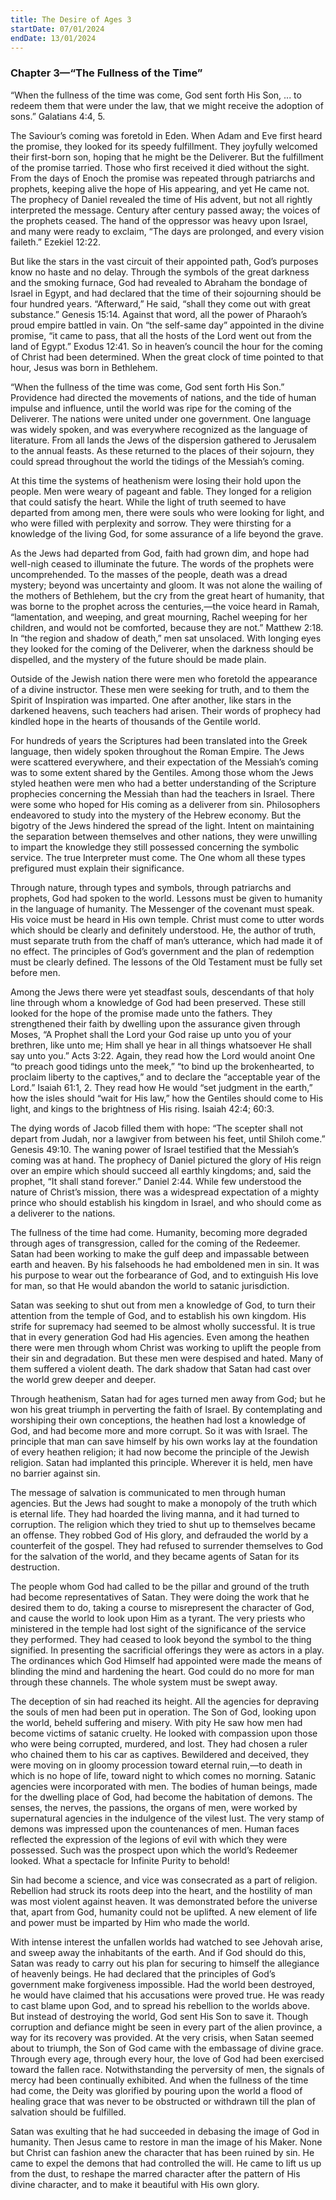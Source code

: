 ```yaml
---
title: The Desire of Ages 3
startDate: 07/01/2024
endDate: 13/01/2024
---
```


### Chapter 3—“The Fullness of the Time”

“When the fullness of the time was come, God sent forth His Son, ... to redeem them that were under the law, that we might receive the adoption of sons.” Galatians 4:4, 5.

The Saviour’s coming was foretold in Eden. When Adam and Eve first heard the promise, they looked for its speedy fulfillment. They joyfully welcomed their first-born son, hoping that he might be the Deliverer. But the fulfillment of the promise tarried. Those who first received it died without the sight. From the days of Enoch the promise was repeated through patriarchs and prophets, keeping alive the hope of His appearing, and yet He came not. The prophecy of Daniel revealed the time of His advent, but not all rightly interpreted the message. Century after century passed away; the voices of the prophets ceased. The hand of the oppressor was heavy upon Israel, and many were ready to exclaim, “The days are prolonged, and every vision faileth.” Ezekiel 12:22.

But like the stars in the vast circuit of their appointed path, God’s purposes know no haste and no delay. Through the symbols of the great darkness and the smoking furnace, God had revealed to Abraham the bondage of Israel in Egypt, and had declared that the time of their sojourning should be four hundred years. “Afterward,” He said, “shall they come out with great substance.” Genesis 15:14. Against that word, all the power of Pharaoh’s proud empire battled in vain. On “the self-same day” appointed in the divine promise, “it came to pass, that all the hosts of the Lord went out from the land of Egypt.” Exodus 12:41. So in heaven’s council the hour for the coming of Christ had been determined. When the great clock of time pointed to that hour, Jesus was born in Bethlehem.

“When the fullness of the time was come, God sent forth His Son.” Providence had directed the movements of nations, and the tide of human impulse and influence, until the world was ripe for the coming of the Deliverer. The nations were united under one government. One language was widely spoken, and was everywhere recognized as the language of literature. From all lands the Jews of the dispersion gathered to Jerusalem to the annual feasts. As these returned to the places of their sojourn, they could spread throughout the world the tidings of the Messiah’s coming.

At this time the systems of heathenism were losing their hold upon the people. Men were weary of pageant and fable. They longed for a religion that could satisfy the heart. While the light of truth seemed to have departed from among men, there were souls who were looking for light, and who were filled with perplexity and sorrow. They were thirsting for a knowledge of the living God, for some assurance of a life beyond the grave.

As the Jews had departed from God, faith had grown dim, and hope had well-nigh ceased to illuminate the future. The words of the prophets were uncomprehended. To the masses of the people, death was a dread mystery; beyond was uncertainty and gloom. It was not alone the wailing of the mothers of Bethlehem, but the cry from the great heart of humanity, that was borne to the prophet across the centuries,—the voice heard in Ramah, “lamentation, and weeping, and great mourning, Rachel weeping for her children, and would not be comforted, because they are not.” Matthew 2:18. In “the region and shadow of death,” men sat unsolaced. With longing eyes they looked for the coming of the Deliverer, when the darkness should be dispelled, and the mystery of the future should be made plain.

Outside of the Jewish nation there were men who foretold the appearance of a divine instructor. These men were seeking for truth, and to them the Spirit of Inspiration was imparted. One after another, like stars in the darkened heavens, such teachers had arisen. Their words of prophecy had kindled hope in the hearts of thousands of the Gentile world.

For hundreds of years the Scriptures had been translated into the Greek language, then widely spoken throughout the Roman Empire. The Jews were scattered everywhere, and their expectation of the Messiah’s coming was to some extent shared by the Gentiles. Among those whom the Jews styled heathen were men who had a better understanding of the Scripture prophecies concerning the Messiah than had the teachers in Israel. There were some who hoped for His coming as a deliverer from sin. Philosophers endeavored to study into the mystery of the Hebrew economy. But the bigotry of the Jews hindered the spread of the light. Intent on maintaining the separation between themselves and other nations, they were unwilling to impart the knowledge they still possessed concerning the symbolic service. The true Interpreter must come. The One whom all these types prefigured must explain their significance.

Through nature, through types and symbols, through patriarchs and prophets, God had spoken to the world. Lessons must be given to humanity in the language of humanity. The Messenger of the covenant must speak. His voice must be heard in His own temple. Christ must come to utter words which should be clearly and definitely understood. He, the author of truth, must separate truth from the chaff of man’s utterance, which had made it of no effect. The principles of God’s government and the plan of redemption must be clearly defined. The lessons of the Old Testament must be fully set before men.

Among the Jews there were yet steadfast souls, descendants of that holy line through whom a knowledge of God had been preserved. These still looked for the hope of the promise made unto the fathers. They strengthened their faith by dwelling upon the assurance given through Moses, “A Prophet shall the Lord your God raise up unto you of your brethren, like unto me; Him shall ye hear in all things whatsoever He shall say unto you.” Acts 3:22. Again, they read how the Lord would anoint One “to preach good tidings unto the meek,” “to bind up the brokenhearted, to proclaim liberty to the captives,” and to declare the “acceptable year of the Lord.” Isaiah 61:1, 2. They read how He would “set judgment in the earth,” how the isles should “wait for His law,” how the Gentiles should come to His light, and kings to the brightness of His rising. Isaiah 42:4; 60:3.

The dying words of Jacob filled them with hope: “The scepter shall not depart from Judah, nor a lawgiver from between his feet, until Shiloh come.” Genesis 49:10. The waning power of Israel testified that the Messiah’s coming was at hand. The prophecy of Daniel pictured the glory of His reign over an empire which should succeed all earthly kingdoms; and, said the prophet, “It shall stand forever.” Daniel 2:44. While few understood the nature of Christ’s mission, there was a widespread expectation of a mighty prince who should establish his kingdom in Israel, and who should come as a deliverer to the nations.

The fullness of the time had come. Humanity, becoming more degraded through ages of transgression, called for the coming of the Redeemer. Satan had been working to make the gulf deep and impassable between earth and heaven. By his falsehoods he had emboldened men in sin. It was his purpose to wear out the forbearance of God, and to extinguish His love for man, so that He would abandon the world to satanic jurisdiction.

Satan was seeking to shut out from men a knowledge of God, to turn their attention from the temple of God, and to establish his own kingdom. His strife for supremacy had seemed to be almost wholly successful. It is true that in every generation God had His agencies. Even among the heathen there were men through whom Christ was working to uplift the people from their sin and degradation. But these men were despised and hated. Many of them suffered a violent death. The dark shadow that Satan had cast over the world grew deeper and deeper.

Through heathenism, Satan had for ages turned men away from God; but he won his great triumph in perverting the faith of Israel. By contemplating and worshiping their own conceptions, the heathen had lost a knowledge of God, and had become more and more corrupt. So it was with Israel. The principle that man can save himself by his own works lay at the foundation of every heathen religion; it had now become the principle of the Jewish religion. Satan had implanted this principle. Wherever it is held, men have no barrier against sin.

The message of salvation is communicated to men through human agencies. But the Jews had sought to make a monopoly of the truth which is eternal life. They had hoarded the living manna, and it had turned to corruption. The religion which they tried to shut up to themselves became an offense. They robbed God of His glory, and defrauded the world by a counterfeit of the gospel. They had refused to surrender themselves to God for the salvation of the world, and they became agents of Satan for its destruction.

The people whom God had called to be the pillar and ground of the truth had become representatives of Satan. They were doing the work that he desired them to do, taking a course to misrepresent the character of God, and cause the world to look upon Him as a tyrant. The very priests who ministered in the temple had lost sight of the significance of the service they performed. They had ceased to look beyond the symbol to the thing signified. In presenting the sacrificial offerings they were as actors in a play. The ordinances which God Himself had appointed were made the means of blinding the mind and hardening the heart. God could do no more for man through these channels. The whole system must be swept away.

The deception of sin had reached its height. All the agencies for depraving the souls of men had been put in operation. The Son of God, looking upon the world, beheld suffering and misery. With pity He saw how men had become victims of satanic cruelty. He looked with compassion upon those who were being corrupted, murdered, and lost. They had chosen a ruler who chained them to his car as captives. Bewildered and deceived, they were moving on in gloomy procession toward eternal ruin,—to death in which is no hope of life, toward night to which comes no morning. Satanic agencies were incorporated with men. The bodies of human beings, made for the dwelling place of God, had become the habitation of demons. The senses, the nerves, the passions, the organs of men, were worked by supernatural agencies in the indulgence of the vilest lust. The very stamp of demons was impressed upon the countenances of men. Human faces reflected the expression of the legions of evil with which they were possessed. Such was the prospect upon which the world’s Redeemer looked. What a spectacle for Infinite Purity to behold!

Sin had become a science, and vice was consecrated as a part of religion. Rebellion had struck its roots deep into the heart, and the hostility of man was most violent against heaven. It was demonstrated before the universe that, apart from God, humanity could not be uplifted. A new element of life and power must be imparted by Him who made the world.

With intense interest the unfallen worlds had watched to see Jehovah arise, and sweep away the inhabitants of the earth. And if God should do this, Satan was ready to carry out his plan for securing to himself the allegiance of heavenly beings. He had declared that the principles of God’s government make forgiveness impossible. Had the world been destroyed, he would have claimed that his accusations were proved true. He was ready to cast blame upon God, and to spread his rebellion to the worlds above. But instead of destroying the world, God sent His Son to save it. Though corruption and defiance might be seen in every part of the alien province, a way for its recovery was provided. At the very crisis, when Satan seemed about to triumph, the Son of God came with the embassage of divine grace. Through every age, through every hour, the love of God had been exercised toward the fallen race. Notwithstanding the perversity of men, the signals of mercy had been continually exhibited. And when the fullness of the time had come, the Deity was glorified by pouring upon the world a flood of healing grace that was never to be obstructed or withdrawn till the plan of salvation should be fulfilled.

Satan was exulting that he had succeeded in debasing the image of God in humanity. Then Jesus came to restore in man the image of his Maker. None but Christ can fashion anew the character that has been ruined by sin. He came to expel the demons that had controlled the will. He came to lift us up from the dust, to reshape the marred character after the pattern of His divine character, and to make it beautiful with His own glory.